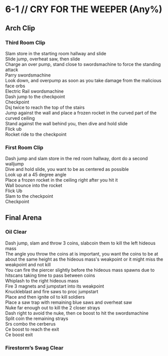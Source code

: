 # 6-1 // CRY FOR THE WEEPER (Any%)


## Arch Clip

### Third Room Clip
Slam store in the starting room hallway and slide <br />
Slide jump, overheat saw, then slide <br />
Charge an over pump, stand close to swordsmachine to force the standing attack <br />
Parry swordsmachine <br />
Look down, and overpump as soon as you take damage from the malicious face orbs <br />
Electric Rail swordsmachine <br />
Dash jump to the checkpoint <br />
Checkpoint <br /> 
Dsj twice to reach the top of the stairs <br />
Jump against the wall and place a frozen rocket in the curved part of the curved ceiling <br />
Stand against the wall behind you, then dive and hold slide <br />
Flick ub <br />
Rocket ride to the checkpoint <br />

### First Room Clip
Dash jump and slam store in the red room hallway, dont do a second walljump <br />
Dive and hold slide, you want to be as centered as possible <br />
Look up at a 45 degree angle <br />
Place a frozen rocket in the ceiling right after you hit it <br />
Wall bounce into the rocket <br />
Flick Ub <br />
Slam to the checkpoint <br />
Checkpoint

## Final Arena

### Oil Clear
Dash jump, slam and throw 3 coins, slabcoin them to kill the left hideous mass <br />
The angle you throw the coins at is important, you want the coins to be at about the same  height as the hideous mass's weakpoint or it might miss the weakpoint and not kill <br />
You can fire the piercer slightly before the hideous mass spawns due to hitscans taking time to pass between coins <br />
Whiplash to the right hideous mass <br />
Fire 3 magnets and jumpstart into its weakpoint <br />
Knuckleblast and fire saws to proc jumpstart <br />
Place and then ignite oil to kill soldiers <br />
Place a saw trap with remaining blue saws and overheat saw <br />
Nuke far enough out to kill the 2 closer strays <br />
Dash right to avoid the nuke, then ce boost to hit the swordsmachine <br />
Split coin the remaining strays <br />
Srs combo the cerberus <br />
Ce boost to reach the exit <br />
Ce boost exit
### Firestorm’s Swag Clear